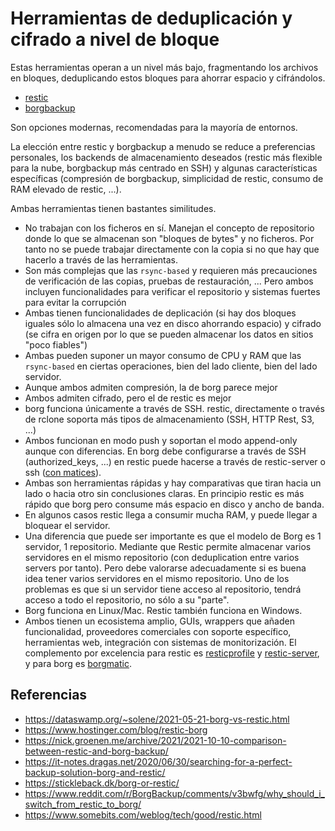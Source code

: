 # Herramientas de deduplicación y cifrado a nivel de bloque

Estas herramientas operan a un nivel más bajo, fragmentando los archivos en bloques, deduplicando estos bloques para ahorrar espacio y cifrándolos.

-   [restic](https://github.com/restic/restic)
-   [borgbackup](https://github.com/borgbackup/borg/)

Son opciones modernas, recomendadas para la mayoría de entornos.

La elección entre restic y borgbackup a menudo se reduce a preferencias personales, los backends de almacenamiento deseados (restic más flexible para la nube, borgbackup más centrado en SSH) y algunas características específicas (compresión de borgbackup, simplicidad de restic, consumo de RAM elevado de restic, ...).

Ambas herramientas tienen bastantes similitudes.

-   No trabajan con los ficheros en sí. Manejan el concepto de repositorio donde lo que se almacenan son "bloques de bytes" y no ficheros. Por tanto no se puede trabajar directamente con la copia si no que hay que hacerlo a través de las herramientas.
-   Son más complejas que las `rsync-based` y requieren más precauciones de verificación de las copias, pruebas de restauración, ... Pero ambos incluyen funcionalidades para verificar el repositorio y sistemas fuertes para evitar la corrupción
-   Ambas tienen funcionalidades de deplicación (si hay dos bloques iguales sólo lo almacena una vez en disco ahorrando espacio) y cifrado (se cifra en origen por lo que se pueden almacenar los datos en sitios "poco fiables")
-   Ambas pueden suponer un mayor consumo de CPU y RAM que las `rsync-based` en ciertas operaciones, bien del lado cliente, bien del lado servidor.
-   Aunque ambos admiten compresión, la de borg parece mejor
-   Ambos admiten cifrado, pero el de restic es mejor
-   borg funciona únicamente a través de SSH. restic, directamente o través de rclone soporta más tipos de almacenamiento (SSH, HTTP Rest, S3, ...)
-   Ambos funcionan en modo push y soportan el modo append-only aunque con diferencias. En borg debe configurarse a través de SSH (authorized_keys, ...) en restic puede hacerse a través de restic-server o ssh ([con matices](https://marcusb.org/posts/2024/07/ransomware-resistant-backups-with-borg-and-restic/)).
-   Ambas son herramientas rápidas y hay comparativas que tiran hacia un lado o hacia otro sin conclusiones claras. En principio restic es más rápido que borg pero consume más espacio en disco y ancho de banda.
-   En algunos casos restic llega a consumir mucha RAM, y puede llegar a bloquear el servidor.
-   Una diferencia que puede ser importante es que el modelo de Borg es 1 servidor, 1 repositorio. Mediante que Restic permite almacenar varios servidores en el mismo repositorio (con deduplication entre varios servers por tanto). Pero debe valorarse adecuadamente si es buena idea tener varios servidores en el mismo repositorio. Uno de los problemas es que si un servidor tiene acceso al repositorio, tendrá acceso a todo el repositorio, no sólo a su "parte".
-   Borg funciona en Linux/Mac. Restic también funciona en Windows.
-   Ambos tienen un ecosistema amplio, GUIs, wrappers que añaden funcionalidad, proveedores comerciales con soporte específico, herramientas web, integración con sistemas de monitorización. El complemento por excelencia para restic es [resticprofile](https://github.com/creativeprojects/resticprofile) y [restic-server](https://github.com/restic/rest-server), y para borg es [borgmatic](https://projects.torsion.org/borgmatic-collective/borgmatic).

## Referencias

-   https://dataswamp.org/~solene/2021-05-21-borg-vs-restic.html
-   https://www.hostinger.com/blog/restic-borg
-   https://nick.groenen.me/archive/2021/2021-10-10-comparison-between-restic-and-borg-backup/
-   https://it-notes.dragas.net/2020/06/30/searching-for-a-perfect-backup-solution-borg-and-restic/
-   https://stickleback.dk/borg-or-restic/
-   https://www.reddit.com/r/BorgBackup/comments/v3bwfg/why_should_i_switch_from_restic_to_borg/
-   https://www.somebits.com/weblog/tech/good/restic.html
